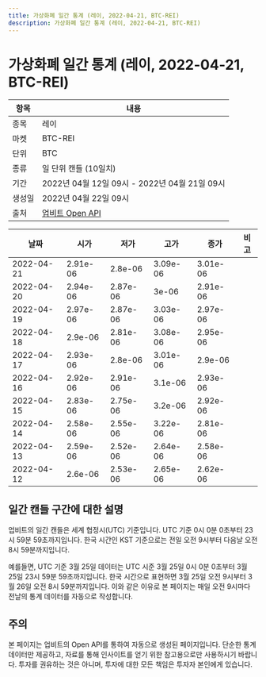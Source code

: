 ```yaml
---
title: 가상화폐 일간 통계 (레이, 2022-04-21, BTC-REI)
description: 가상화폐 일간 통계 (레이, 2022-04-21, BTC-REI)
---
```



가상화폐 일간 통계 (레이, 2022-04-21, BTC-REI)
===

|항목|내용|
|--|--|
|종목|레이|
|마켓|BTC-REI|
|단위|BTC|
|종류|일 단위 캔들 (10일치)|
|기간|2022년 04월 12일 09시 - 2022년 04월 21일 09시|
|생성일|2022년 04월 22일 09시|
|출처|[업비트 Open API](https://docs.upbit.com)|


|날짜|시가|저가|고가|종가|비고|
|--|--|--|--|--|--|
|2022-04-21|2.91e-06|2.8e-06|3.09e-06|3.01e-06|    |
|2022-04-20|2.94e-06|2.87e-06|3e-06|2.91e-06|    |
|2022-04-19|2.97e-06|2.87e-06|3.03e-06|2.97e-06|    |
|2022-04-18|2.9e-06|2.81e-06|3.08e-06|2.95e-06|    |
|2022-04-17|2.93e-06|2.8e-06|3.01e-06|2.9e-06|    |
|2022-04-16|2.92e-06|2.91e-06|3.1e-06|2.93e-06|    |
|2022-04-15|2.83e-06|2.75e-06|3.2e-06|2.92e-06|    |
|2022-04-14|2.58e-06|2.55e-06|3.22e-06|2.81e-06|    |
|2022-04-13|2.59e-06|2.52e-06|2.64e-06|2.58e-06|    |
|2022-04-12|2.6e-06|2.53e-06|2.65e-06|2.62e-06|    |


일간 캔들 구간에 대한 설명
---


업비트의 일간 캔들은 세계 협정시(UTC) 기준입니다. 
UTC 기준 0시 0분 0초부터 23시 59분 59초까지입니다. 
한국 시간인 KST 기준으로는 전일 오전 9시부터 다음날 오전 8시 59분까지입니다. 


예를들면, UTC 기준 3월 25일 데이터는 UTC 시준 3월 25일 0시 0분 0초부터 3월 25일 23시 59분 59초까지입니다. 
한국 시간으로 표현하면 3월 25일 오전 9시부터 3월 26일 오전 8시 59분까지입니다. 
이와 같은 이유로 본 페이지는 매일 오전 9시마다 전날의 통계 데이터를 자동으로 작성합니다. 


주의
---


본 페이지는 업비트의 Open API를 통하여 자동으로 생성된 페이지입니다. 
단순한 통계 데이터만 제공하고, 자료를 통해 인사이트를 얻기 위한 참고용으로만 사용하시기 바랍니다. 
투자를 권유하는 것은 아니며, 투자에 대한 모든 책임은 투자자 본인에게 있습니다. 
